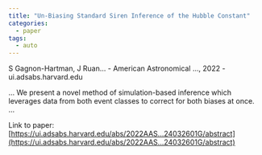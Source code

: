 ```yaml
---
title: "Un-Biasing Standard Siren Inference of the Hubble Constant"
categories:
  - paper
tags:
  - auto
---
```

S Gagnon-Hartman, J Ruan… - American Astronomical …, 2022 - ui.adsabs.harvard.edu

… We present a novel method of simulation-based inference which leverages data from both event classes to correct for both biases at once. …

Link to paper: [https://ui.adsabs.harvard.edu/abs/2022AAS...24032601G/abstract](https://ui.adsabs.harvard.edu/abs/2022AAS...24032601G/abstract)
